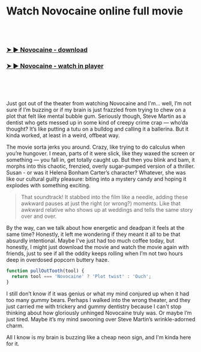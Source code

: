 <h1>Watch Novocaine online full movie</h1>


<br><br>

<h3><a href="https://Richards-mendpsycharves1971.github.io/bzvmyvoajb/">➤ ► Novocaine - download</a></h3> 
<h3><a href="https://Richards-mendpsycharves1971.github.io/bzvmyvoajb/">➤ ► Novocaine - watch in player</a></h3>


<br><br><br>


Just got out of the theater from watching Novocaine and I'm... well, I’m not sure if I’m buzzing or if my brain is just frazzled from trying to chew on a plot that felt like mental bubble gum. Seriously though, Steve Martin as a dentist who gets messed up in some kind of creepy crime crap — who’da thought? It’s like putting a tutu on a bulldog and calling it a ballerina. But it kinda worked, at least in a weird, offbeat way.

The movie sorta jerks you around. Crazy, like trying to do calculus when you’re hungover. I mean, parts of it were slick, like they waxed the screen or something — you fall in, get totally caught up. But then you blink and bam, it morphs into this chaotic, frenzied, overly sugar-pumped version of a thriller. Susan - or was it Helena Bonham Carter’s character? Whatever, she was like our cultural guilty pleasure: biting into a mystery candy and hoping it explodes with something exciting.

> That soundtrack! It stabbed into the film like a needle, adding these awkward pauses at just the right (or wrong?) moments. Like that awkward relative who shows up at weddings and tells the same story over and over.

By the way, can we talk about how energetic and deadpan it feels at the same time? Honestly, it left me wondering if they meant it all to be that absurdly intentional. Maybe I've just had too much coffee today, but honestly, I might just download the movie and watch the movie again with friends, just to see if all the oddity keeps rolling when I’m not two hours deep in overdosed popcorn buttery haze.

```javascript
function pullOutTooth(tool) {
  return tool === 'Novocaine' ? 'Plot twist' : 'Ouch';
}
```

I still don’t know if it was genius or what my mind conjured up when it had too many gummy bears. Perhaps I walked into the wrong theater, and they just carried me with trickery and gummy dentistry because I can't stop thinking about how gloriously unhinged Novocaine truly was. Or maybe I’m just tired. Maybe it’s my mind swooning over Steve Martin’s wrinkle-adorned charm. 

All I know is my brain is buzzing like a cheap neon sign, and I'm kinda here for it.
